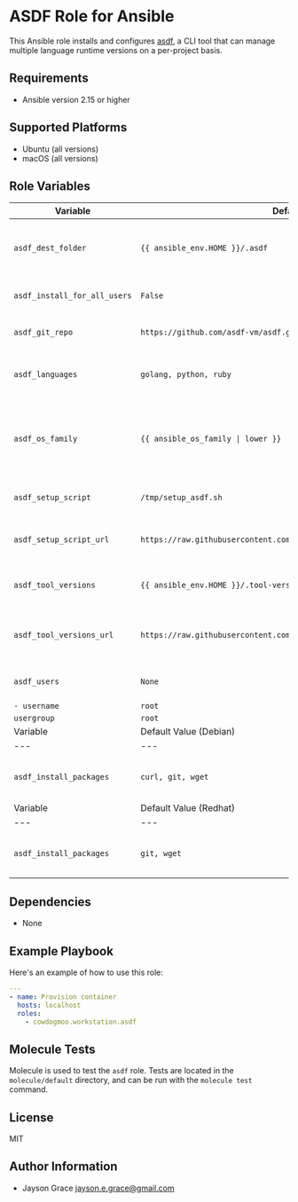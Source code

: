 # ASDF Role for Ansible

This Ansible role installs and configures
[asdf](https://asdf-vm.com/#/), a CLI tool that can manage multiple language
runtime versions on a per-project basis.

## Requirements

- Ansible version 2.15 or higher

## Supported Platforms

- Ubuntu (all versions)
- macOS (all versions)

## Role Variables

<!--- vars table -->

| Variable                     | Default Value                                                             | Description                                           |
| ---------------------------- | ------------------------------------------------------------------------- | ----------------------------------------------------- |
| `asdf_dest_folder`           | `{{ ansible_env.HOME }}/.asdf`                                            | Destination folder for cloning the asdf repository    |
| `asdf_install_for_all_users` | `False`                                                                   | Set to true to install for all users                  |
| `asdf_git_repo`              | `https://github.com/asdf-vm/asdf.git`                                     | Git repository URL of asdf                            |
| `asdf_languages`             | `golang, python, ruby`                                                    | Languages to configure with asdf                      |
| `asdf_os_family`             | `{{ ansible_os_family \| lower }}`                                        | OS family variable used for loading OS-specific tasks |
| `asdf_setup_script`          | `/tmp/setup_asdf.sh`                                                      | Local path to the setup script                        |
| `asdf_setup_script_url`      | `https://raw.githubusercontent.com/l50/dotfiles/main/files/setup_asdf.sh` | URL to download the setup script                      |
| `asdf_tool_versions`         | `{{ ansible_env.HOME }}/.tool-versions`                                   | Path to the `.tool-versions` file                     |
| `asdf_tool_versions_url`     | `https://raw.githubusercontent.com/l50/dotfiles/main/.tool-versions`      | URL to download the `.tool-versions` file             |
| `asdf_users`                 | `None`                                                                    | Users to setup with asdf                              |
| `- username`                 | `root`                                                                    |                                                       |
| `usergroup`                  | `root`                                                                    |                                                       |
| Variable                     | Default Value (Debian)                                                    | Description                                           |
| ---                          | ---                                                                       | ---                                                   |
| `asdf_install_packages`      | `curl, git, wget`                                                         | Debian packages to be installed                       |
| Variable                     | Default Value (Redhat)                                                    | Description                                           |
| ---                          | ---                                                                       | ---                                                   |
| `asdf_install_packages`      | `git, wget`                                                               | Red Hat packages to be installed                      |

<!--- end vars table -->

## Dependencies

- None

## Example Playbook

Here's an example of how to use this role:

```yaml
---
- name: Provision container
  hosts: localhost
  roles:
    - cowdogmoo.workstation.asdf
```

## Molecule Tests

Molecule is used to test the `asdf` role. Tests are located in the
`molecule/default` directory, and can be run with the `molecule test` command.

## License

MIT

## Author Information

- Jayson Grace <jayson.e.grace@gmail.com>
